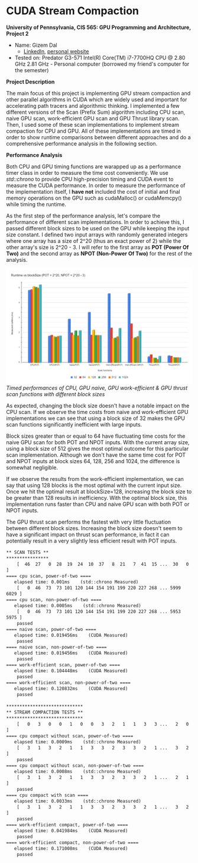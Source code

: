 CUDA Stream Compaction
======================

**University of Pennsylvania, CIS 565: GPU Programming and Architecture, Project 2**

* Name: Gizem Dal
  * [LinkedIn](https://www.linkedin.com/in/gizemdal), [personal website](https://www.gizemdal.com/)
* Tested on: Predator G3-571 Intel(R) Core(TM) i7-7700HQ CPU @ 2.80 GHz 2.81 GHz - Personal computer (borrowed my friend's computer for the semester)

**Project Description**

The main focus of this project is implementing GPU stream compaction and other parallel algorithms in CUDA which are widely used and important for accelerating path tracers and algorithmic thinking. I implemented a few different versions of the Scan (Prefix Sum) algorithm including CPU scan, naive GPU scan, work-efficient GPU scan and GPU Thrust library scan. Then, I used some of these scan implementations to implement stream compaction for CPU and GPU. All of these implementations are timed in order to show runtime comparisons between different approaches and do a comprehensive performance analysis in the following section.

**Performance Analysis**

Both CPU and GPU timing functions are warapped up as a performance timer class in order to measure the time cost conveniently. We use *std::chrono* to provide CPU high-precision timing and CUDA event to measure the CUDA performance. In order to measure the performance of the implementation itself, I **have not** included the cost of initial and final memory operations on the GPU such as cudaMalloc() or cudaMemcpy() while timing the runtime.

As the first step of the performance analysis, let's compare the performance of different scan implementations. In order to achieve this, I passed different block sizes to be used on the GPU while keeping the input size constant. I defined two input arrays with randomly generated integers where one array has a size of 2^20 (thus an exact power of 2) while the other array's size is 2^20 - 3. I will refer to the first array as **POT (Power Of Two)** and the second array as **NPOT (Non-Power Of Two)** for the rest of the analysis.

![Block size versus Runtime](img/optimal_blocksize.png)
*Timed performances of CPU, GPU naive, GPU work-efficient & GPU thrust scan functions with different block sizes*

As expected, changing the block size doesn't have a notable impact on the CPU scan. If we observe the time costs from naive and work-efficient GPU implementations we can see that using a block size of 32 makes the GPU scan functions significantly inefficient with large inputs.

Block sizes greater than or equal to 64 have fluctuating time costs for the naive GPU scan for both POT and NPOT inputs. With the current array size, using a block size of 512 gives the most optimal outcome for this particular scan implementation. Although we don't have the same time cost for POT and NPOT inputs at block sizes 64, 128, 256 and 1024, the difference is somewhat negligible.

If we observe the results from the work-efficient implementation, we can say that using 128 blocks is the most optimal with the current input size. Once we hit the optimal result at blockSize=128, increasing the block size to be greater than 128 results in inefficiency. With the optimal block size, this implementation runs faster than CPU and naive GPU scan with both POT or NPOT inputs.

The GPU thrust scan performs the fastest with very little fluctuation between different block sizes. Increasing the block size doesn't seem to have a significant impact on thrust scan performance, in fact it can potentially result in a very slightly less efficient result with POT inputs.

```****************
** SCAN TESTS **
****************
    [  46  27   0  28  19  24  10  37   8  21   7  41  15 ...  30   0 ]
==== cpu scan, power-of-two ====
   elapsed time: 0.001ms    (std::chrono Measured)
    [   0  46  73  73 101 120 144 154 191 199 220 227 268 ... 5999 6029 ]
==== cpu scan, non-power-of-two ====
   elapsed time: 0.0005ms    (std::chrono Measured)
    [   0  46  73  73 101 120 144 154 191 199 220 227 268 ... 5953 5975 ]
    passed
==== naive scan, power-of-two ====
   elapsed time: 0.019456ms    (CUDA Measured)
    passed
==== naive scan, non-power-of-two ====
   elapsed time: 0.019456ms    (CUDA Measured)
    passed
==== work-efficient scan, power-of-two ====
   elapsed time: 0.104448ms    (CUDA Measured)
    passed
==== work-efficient scan, non-power-of-two ====
   elapsed time: 0.120832ms    (CUDA Measured)
    passed

*****************************
** STREAM COMPACTION TESTS **
*****************************
    [   0   3   0   0   1   0   0   3   2   1   1   3   3 ...   2   0 ]
==== cpu compact without scan, power-of-two ====
   elapsed time: 0.0009ms    (std::chrono Measured)
    [   3   1   3   2   1   1   3   3   2   3   3   2   1 ...   3   2 ]
    passed
==== cpu compact without scan, non-power-of-two ====
   elapsed time: 0.0008ms    (std::chrono Measured)
    [   3   1   3   2   1   1   3   3   2   3   3   2   1 ...   2   1 ]
    passed
==== cpu compact with scan ====
   elapsed time: 0.0033ms    (std::chrono Measured)
    [   3   1   3   2   1   1   3   3   2   3   3   2   1 ...   3   2 ]
    passed
==== work-efficient compact, power-of-two ====
   elapsed time: 0.041984ms    (CUDA Measured)
    passed
==== work-efficient compact, non-power-of-two ====
   elapsed time: 0.171008ms    (CUDA Measured)
    passed
```
